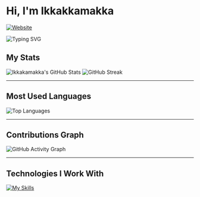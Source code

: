 # Hi, I'm Ikkakkamakka

[![Website](https://img.shields.io/badge/Website-blue?style=flat-square&logo=google-chrome)](erictessers.com)

![Typing SVG](https://readme-typing-svg.herokuapp.com?color=F7CACA&lines=Welcome+to+my+GitHub+profile!;I'm+a+passionate+developer!)

## My Stats

![Ikkakamakka's GitHub Stats](https://github-readme-stats.vercel.app/api?username=ikkakkamakka&show_icons=true&theme=ambient_gradient&count_private=true)
![GitHub Streak](https://github-readme-streak-stats.herokuapp.com/?user=ikkakkamakka&theme=dark)

---

## Most Used Languages

![Top Languages](https://github-readme-stats.vercel.app/api/top-langs/?username=ikkakkamakka&langs_count=10&layout=compact&theme=dark)

---

## Contributions Graph

![GitHub Activity Graph](https://github-readme-activity-graph.cyclic.app/graph?username=ikkakkamakka&theme=react-dark)

---

## Technologies I Work With

[![My Skills](https://skillicons.dev/icons?i=javascript,typescript,html,css,react,nodejs,vue,mysql,mongodb,aws,git,docker,python&theme=dark)](https://skillicons.dev)
